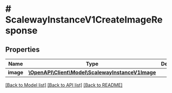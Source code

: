 # # ScalewayInstanceV1CreateImageResponse

## Properties

Name | Type | Description | Notes
------------ | ------------- | ------------- | -------------
**image** | [**\OpenAPI\Client\Model\ScalewayInstanceV1Image**](ScalewayInstanceV1Image.md) |  | [optional]

[[Back to Model list]](../../README.md#models) [[Back to API list]](../../README.md#endpoints) [[Back to README]](../../README.md)
